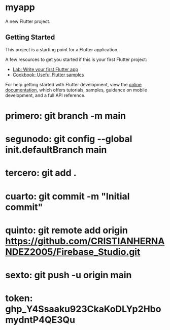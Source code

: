 # myapp

A new Flutter project.

## Getting Started

This project is a starting point for a Flutter application.

A few resources to get you started if this is your first Flutter project:

- [Lab: Write your first Flutter app](https://docs.flutter.dev/get-started/codelab)
- [Cookbook: Useful Flutter samples](https://docs.flutter.dev/cookbook)

For help getting started with Flutter development, view the
[online documentation](https://docs.flutter.dev/), which offers tutorials,
samples, guidance on mobile development, and a full API reference.

# primero: git branch -m main
# segunodo: git config --global init.defaultBranch main
# tercero: git add .
# cuarto:  git commit -m "Initial commit"
# quinto:   git remote add origin https://github.com/CRISTIANHERNANDEZ2005/Firebase_Studio.git
# sexto:   git push -u origin main
# token: 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
